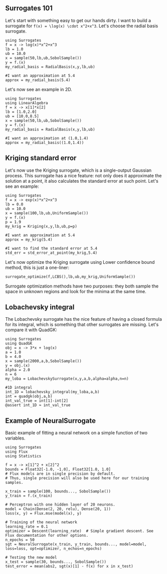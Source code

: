## Surrogates 101
Let's start with something easy to get our hands dirty.
I want to build a surrogate for ``f(x) = \log(x) \cdot x^2+x^3``.
Let's choose the radial basis surrogate.

```@example
using Surrogates
f = x -> log(x)*x^2+x^3
lb = 1.0
ub = 10.0
x = sample(50,lb,ub,SobolSample())
y = f.(x)
my_radial_basis = RadialBasis(x,y,lb,ub)

#I want an approximation at 5.4
approx = my_radial_basis(5.4)
```

Let's now see an example in 2D.

```@example
using Surrogates
using LinearAlgebra
f = x -> x[1]*x[2]
lb = [1.0,2.0]
ub = [10.0,8.5]
x = sample(50,lb,ub,SobolSample())
y = f.(x)
my_radial_basis = RadialBasis(x,y,lb,ub)

#I want an approximation at (1.0,1.4)
approx = my_radial_basis((1.0,1.4))
```

## Kriging standard error
Let's now use the Kriging surrogate, which is a single-output Gaussian process.
This surrogate has a nice feature: not only does it approximate the solution at a
point, it also calculates the standard error at such point.
Let's see an example:

```@example kriging
using Surrogates
f = x -> exp(x)*x^2+x^3
lb = 0.0
ub = 10.0
x = sample(100,lb,ub,UniformSample())
y = f.(x)
p = 1.9
my_krig = Kriging(x,y,lb,ub,p=p)

#I want an approximation at 5.4
approx = my_krig(5.4)

#I want to find the standard error at 5.4
std_err = std_error_at_point(my_krig,5.4)
```

Let's now optimize the Kriging surrogate using Lower confidence bound method, this is just a one-liner:

```@example kriging
surrogate_optimize(f,LCBS(),lb,ub,my_krig,UniformSample())
```

Surrogate optimization methods have two purposes: they both sample the space in unknown regions and look for the minima at the same time.

## Lobachevsky integral
The Lobachevsky surrogate has the nice feature of having a closed formula for its
integral, which is something that other surrogates are missing.
Let's compare it with QuadGK:

```@example
using Surrogates
using QuadGK
obj = x -> 3*x + log(x)
a = 1.0
b = 4.0
x = sample(2000,a,b,SobolSample())
y = obj.(x)
alpha = 2.0
n = 6
my_loba = LobachevskySurrogate(x,y,a,b,alpha=alpha,n=n)

#1D integral
int_1D = lobachevsky_integral(my_loba,a,b)
int = quadgk(obj,a,b)
int_val_true = int[1]-int[2]
@assert int_1D ≈ int_val_true
```


## Example of NeuralSurrogate
Basic example of fitting a neural network on a simple function of two variables.

```@example
using Surrogates
using Flux
using Statistics

f = x -> x[1]^2 + x[2]^2
bounds = Float32[-1.0, -1.0], Float32[1.0, 1.0]
# Flux models are in single precision by default.
# Thus, single precision will also be used here for our training samples.

x_train = sample(100, bounds..., SobolSample())
y_train = f.(x_train)

# Perceptron with one hidden layer of 20 neurons.
model = Chain(Dense(2, 20, relu), Dense(20, 1))
loss(x, y) = Flux.mse(model(x), y)

# Training of the neural network
learning_rate = 0.1
optimizer = Descent(learning_rate)  # Simple gradient descent. See Flux documentation for other options.
n_epochs = 50
sgt = NeuralSurrogate(x_train, y_train, bounds..., model=model, loss=loss, opt=optimizer, n_echos=n_epochs)

# Testing the new model
x_test = sample(30, bounds..., SobolSample())
test_error = mean(abs2, sgt(x)[1] - f(x) for x in x_test)
```
